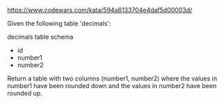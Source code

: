 https://www.codewars.com/kata/594a6133704e4daf5d00003d/

Given the following table 'decimals':

decimals table schema
    
 * id
 * number1
 * number2

Return a table with two columns (number1, number2) where the values in number1 have been rounded down and the values in number2 have been rounded up.